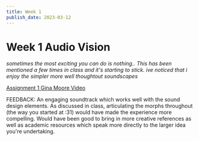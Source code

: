 ```yaml
---
title: Week 1
publish_date: 2023-03-12
---
```



# Week 1 Audio Vision #


*sometimes the most exciting you can do is nothing.. 
This has been mentioned a few times in class and it's starting to stick.
 ive noticed that i enjoy the simpler more well thoughtout soundscapes*

[Assignment 1 Gina Moore Video](https://www.youtube.com/embed/QT4xoRgJimU)

FEEDBACK: An engaging soundtrack which works well with the sound design elements.
As discussed in class, articulating the morphs throughout (the way you started at :31) would have made the experience more compelling. 
Would have been good to bring in more creative references as well as academic resources which speak more directly to the larger idea you're undertaking. 